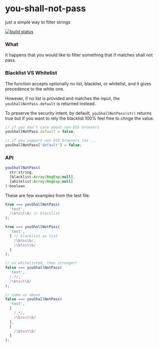 you-shall-not-pass
==================

just a simple way to filter strings

[![build status](https://secure.travis-ci.org/WebReflection/you-shall-not-pass.png)](http://travis-ci.org/WebReflection/you-shall-not-pass)


### What

It happens that you would like to filter something that if matches shall not pass.


### Blacklist VS Whitelist

The function accepts optionally no list, blacklist, or whitelist, and it gives precedence to the white one.

However, if no list is provided and matches the input, the `youShallNotPass.default` is returned instead.

To preserve the security intent, by default, `youShallNotPass(str)` returns true but if you want to rely the blacklist 100% feel free to chnge the value.

```javascript
// if you don't care about non-ES5 browsers
youShallNotPass.default = false;

// if you support non ES5 browsers too ...
youShallNotPass['default'] = false;
```
### API
```javascript
youShallNotPass(
  str:string,
  [blacklist:Array|RegExp|null],
  [whitelist:Array|RegExp|null]
):boolean
```

These are few examples from the test file:
```javascript
true === youShallNotPass(
  'test',
  /\btest\b/ // blacklist
);

true === youShallNotPass(
  'test',
  [ // blacklist as list
    /\btes\b/,
    /\btest\b/
  ]
);

// as whitelisted, then stronger!
false === youShallNotPass(
  'test',
  /.*/,
  /\btest\b/
);

// same as above
false === youShallNotPass(
  'test',
  [
    /.*/,
    /\btest\b/
  ],
  [
    /\btest\b/
  ]
);
```